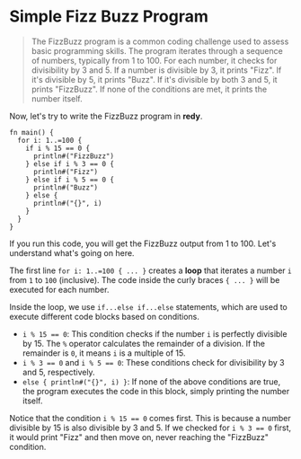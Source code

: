 # Simple Fizz Buzz Program

> The FizzBuzz program is a common coding challenge used to assess basic programming skills.
> The program iterates through a sequence of numbers, typically from 1 to 100.
> For each number, it checks for divisibility by 3 and 5.
> If a number is divisible by 3, it prints "Fizz".
> If it's divisible by 5, it prints "Buzz".
> If it's divisible by both 3 and 5, it prints "FizzBuzz".
> If none of the conditions are met, it prints the number itself.

Now, let's try to write the FizzBuzz program in **redy**.

```redy
fn main() {
  for i: 1..=100 {
    if i % 15 == 0 {
      println#("FizzBuzz")
    } else if i % 3 == 0 {
      println#("Fizz")
    } else if i % 5 == 0 {
      println#("Buzz")
    } else {
      println#("{}", i)
    }
  }
}
```

If you run this code, you will get the FizzBuzz output from 1 to 100. Let's understand what's going on here.

The first line `for i: 1..=100 { ... }` creates a **loop** that iterates a number `i` from `1` to `100` (inclusive). The code inside the curly braces `{ ... }` will be executed for each number.

Inside the loop, we use `if...else if...else` statements, which are used to execute different code blocks based on conditions.

  - `i % 15 == 0`: This condition checks if the number `i` is perfectly divisible by 15. The `%` operator calculates the remainder of a division. If the remainder is `0`, it means `i` is a multiple of 15.
  - `i % 3 == 0` and `i % 5 == 0`: These conditions check for divisibility by 3 and 5, respectively.
  - `else { println#("{}", i) }`: If none of the above conditions are true, the program executes the code in this block, simply printing the number itself.

Notice that the condition `i % 15 == 0` comes first. This is because a number divisible by 15 is also divisible by 3 and 5. If we checked for `i % 3 == 0` first, it would print "Fizz" and then move on, never reaching the "FizzBuzz" condition.
